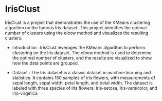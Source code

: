 # IrisClust

IrisClust is a project that demonstrates the use of the KMeans clustering algorithm on the famous Iris dataset. This project identifies the optimal number of clusters using the elbow method and visualizes the resulting clusters.

* Introduction :
IrisClust leverages the KMeans algorithm to perform clustering on the Iris dataset. The elbow method is used to determine the optimal number of clusters, and the results are visualized to show how the data points are grouped.

* Dataset :
The Iris dataset is a classic dataset in machine learning and statistics. It contains 150 samples of iris flowers, with measurements of sepal length, sepal width, petal length, and petal width. The dataset is labeled with three species of iris flowers: Iris-setosa, Iris-versicolor, and Iris-virginica.
